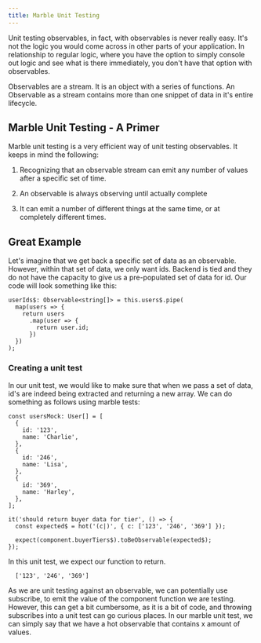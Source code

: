 ```yaml
---
title: Marble Unit Testing
---
```


Unit testing observables, in fact, with observables is never really
easy. It's not the logic you would come across in other parts of your
application. In relationship to regular logic, where you have the option
to simply console out logic and see what is there immediately, you don't
have that option with observables.

Observables are a stream. It is an object with a series of functions. An
Observable as a stream contains more than one snippet of data in it's
entire lifecycle.

 Marble Unit Testing - A Primer 
-------------------------------

Marble unit testing is a very efficient way of unit testing observables.
It keeps in mind the following:

1.  Recognizing that an observable stream can emit any number of values
    after a specific set of time.

2.  An observable is always observing until actually complete

3.  It can emit a number of different things at the same time, or at
    completely different times.

 Great Example 
--------------

Let's imagine that we get back a specific set of data as an observable.
However, within that set of data, we only want ids. Backend is tied and
they do not have the capacity to give us a pre-populated set of data for
id. Our code will look something like this:

    userIds$: Observable<string[]> = this.users$.pipe(
      map(users => {
        return users
          .map(user => {
            return user.id;
          })
      })
    );

### Creating a unit test

In our unit test, we would like to make sure that when we pass a set of
data, id's are indeed being extracted and returning a new array. We can
do something as follows using marble tests:

    const usersMock: User[] = [
      {
        id: '123',
        name: 'Charlie',
      },
      {
        id: '246',
        name: 'Lisa',
      },
      {
        id: '369',
        name: 'Harley',
      },
    ];

    it('should return buyer data for tier', () => {
      const expected$ = hot('(c|)', { c: ['123', '246', '369'] });

      expect(component.buyerTiers$).toBeObservable(expected$);
    });

In this unit test, we expect our function to return.

      ['123', '246', '369']

As we are unit testing against an observable, we can potentially use
subscribe, to emit the value of the component function we are testing.
However, this can get a bit cumbersome, as it is a bit of code, and
throwing subscribes into a unit test can go curious places. In our
marble unit test, we can simply say that we have a hot observable that
contains x amount of values.
